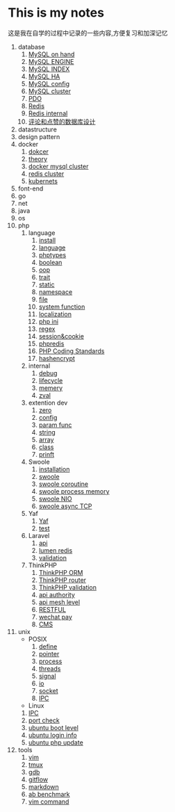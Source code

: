 # This is my notes

这是我在自学的过程中记录的一些内容,方便复习和加深记忆

1. database
   1. [MySQL on hand](database/MySQL.md)
   2. [MySQL ENGINE](database/ENGINE.md)
   3. [MySQL INDEX](database/index.md)
   4. [MySQL HA](database/MySQL-HA.md)
   5. [MySQL config](database/mysqlconf.md)
   6. [MySQL cluster](database/cluster.md)
   7. [PDO](database/PDO.md)
   8. [Redis](database/redis.md)
   9. [Redis internal](database/redis-internal.md)
   10. [评论和点赞的数据库设计](database/评论和点赞数据库设计.md)
2. datastructure
3. design pattern
4. docker
   1. [dokcer](docker/docker.md)
   2. [theory](docker/docker2.md)
   3. [docker mysql cluster](docker/docker-mysql-cluster.md)
   4. [redis cluster](docker/redis-cluster.md)
   5. [kubernets](docker/kubernetes.md)
5. font-end
6. go
7. net
8. java
9. os
10. php
    1. language
        1. [install](PHP/PHP-install-source.md.md)
        2. [language](PHP/phpselfstudy/base.md)
        3. [phptypes](PHP/phpselfstudy/phptypes.md)
        4. [boolean](PHP/phpselfstudy/boolean.md)
        5. [oop](PHP/phpselfstudy/oop.md)
        6. [trait](PHP/php-trait.md.md)
        7. [static](PHP/phpselfstudy/static.md)
        8. [namespace](PHP/phpselfstudy/PHP-namespace.md)
        9. [file](PHP/phpselfstudy/file.md)
        10. [system function](PHP/phpselfstudy/file.md)
        11. [localization](PHP/phpselfstudy/localization.md)
        12. [php ini](PHP/phpselfstudy/php.ini.md)
        13. [regex](PHP/phpselfstudy/regex.md)
        14. [session&cookie](PHP/phpselfstudy/session&cookie.md)
        15. [phpredis](PHP/phpredis.md)
        16. [PHP Coding Standards](PHP/PHP-Coding-Standards.md)
        17. [hashencrypt](PHP/hashencrypt.md.md)
    2. internal
        1. [debug](PHP/internal/debug.md)
        2. [lifecycle](PHP/internal/lifecycle.md)
        3. [memery](PHP/internal/memery.md)
        4. [zval](PHP/internal/zval.md)
    3. extention dev
        1. [zero](PHP/internal/zero.md)
        2. [config](PHP/internal/config.md)
        3. [param func](PHP/internal/param_func.md)
        4. [string](PHP/internal/string.md)
        5. [array](PHP/internal/array.md)
        6. [class](PHP/internal/class.md)
        7. [prinft](PHP/internal/prinft.md)
    4. Swoole
        1. [installation](PHP/swoole/swoole-install.md)
        2. [swoole](PHP/swoole/swoole.md)
        3. [swoole coroutine](PHP/swoole/coroutine.md)
        4. [swoole process memory](php/swoole/swoole-process-memory.md)
        5. [swoole NIO](PHP/swoole/swooleNIO.md)
        6. [swoole async TCP](PHP/swoole/swoole-acync-TCP.md)
    5. Yaf
        1. [Yaf](PHP/yaf/yaf.md)
        2. [test](PHP/yaf/testing.md)
    6. Laravel
        1. [api](PHP/Laravel/LaravelApi.md)
        2. [lumen redis](PHP/Laravel/lumen-redis.md)
        3. [validation](PHP/Laravel/validation.md)
    7. ThinkPHP
        1. [ThinkPHP ORM](PHP/ThinkPHP/ThinkPHP-ORM.md)
        2. [ThinkPHP router](PHP/ThinkPHP/ThinkPHP-router.md)
        3. [ThinkPHP validation](PHP/ThinkPHP/ThinkPHP-validation.md)
        4. [api authority](PHP/ThinkPHP/API-authority.md)
        5. [api mesh level](PHP/ThinkPHP/API-mesh-level.md)
        6. [RESTFUL](PHP/ThinkPHP/RESTFUL.md)
        7. [wechat pay](PHP/ThinkPHP/wechat-pay.md)
        8. [CMS](PHP/ThinkPHP/CMS.md)
11. unix
    - POSIX
        1. [define](unix/define.md)
        2. [pointer](unix/pointer.md)
        3. [process](unix/process.md)
        4. [threads](unix/threads.md)
        5. [signal](unix/signal.md)
        6. [io](unix/io.md)
        7. [socket](unix/socket.md)
        8. [IPC](unix/IPC.md)
    - Linux
    1. [IPC](unix/linux/IPC.md)
    2. [port check](unix/linux/IPC.md)
    3. [ubuntu boot level](unix/linux/ubuntu-boot-level.md)
    4. [ubuntu login info](unix/linux/ubuntu-login-info.md)
    5. [ubuntu php update](unix/linux/ubuntu-php-update.md)
12. tools
    1. [vim](tools/vim.md)
    2. [tmux](tools/tmux.md)
    3. [gdb](tools/gdb.md)
    4. [gitflow](tools/gitflow.md)
    5. [markdown](tools/markdown.md)
    6. [ab benchmark](tools/ab-benchmark.md)
    7. [vim command](tools/vim-command.pdf)
